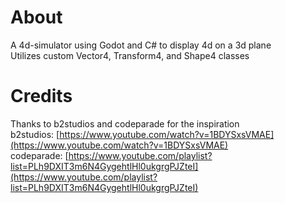 # About
A 4d-simulator using Godot and C# to display 4d on a 3d plane <br/>
Utilizes custom Vector4, Transform4, and Shape4 classes <br/>

# Credits
Thanks to b2studios and codeparade for the inspiration <br/>
b2studios: [https://www.youtube.com/watch?v=1BDYSxsVMAE](https://www.youtube.com/watch?v=1BDYSxsVMAE) <br/>
codeparade: [https://www.youtube.com/playlist?list=PLh9DXIT3m6N4GygehtlHl0ukgrgPJZteI](https://www.youtube.com/playlist?list=PLh9DXIT3m6N4GygehtlHl0ukgrgPJZteI)
